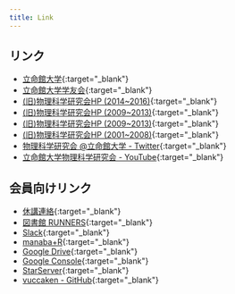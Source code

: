 ```yaml
---
title: Link
---
```


<!-- [link](URL){:target="_blank"} -->

## リンク

- [立命館大学](http://www.ritsumei.ac.jp){:target="_blank"}
- [立命館大学学友会](http://www.ritsumei.club){:target="_blank"}
- [(旧)物理科学研究会HP (2014~2016)](http://ritsmeibuturikagaku2014.web.fc2.com/index.html){:target="_blank"}
- [(旧)物理科学研究会HP (2009~2013)](http://vuccaken.web.fc2.com){:target="_blank"}
- [(旧)物理科学研究会HP (2009~2013)](http://vuccaken.web.fc2.com){:target="_blank"}
- [(旧)物理科学研究会HP (2001~2008)](http://www.geocities.co.jp/CollegeLife-Club/9131/){:target="_blank"}
- [物理科学研究会 @立命館大学 - Twitter](https://twitter.com/vuccaken){:target="_blank"}
- [立命館大学物理科学研究会 - YouTube](https://www.youtube.com/channel/UCKO7a5YVCnFAquUzLKeIrMg){:target="_blank"}


## 会員向けリンク

- [休講連絡](http://www.ritsumei.ac.jp/academic-affairs/status/){:target="_blank"}
- [図書館 RUNNERS](https://runners.ritsumei.ac.jp/opac/odr_stat/?lang=0){:target="_blank"}
- [Slack](https://r-physics.slack.com){:target="_blank"}
- [manaba+R](https://ct.ritsumei.ac.jp/ct/home){:target="_blank"}
- [Google Drive](https://drive.google.com/drive/u/1/my-drive){:target="_blank"}
- [Google Console](https://www.google.com/webmasters/tools/home?hl=ja){:target="_blank"}
- [StarServer](https://secure.netowl.jp/starserver/panel/?action_user_index=true){:target="_blank"}
- [vuccaken - GitHub](https://github.com/vuccaken){:target="_blank"}
